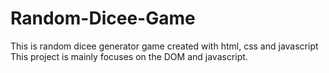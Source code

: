 # Random-Dicee-Game
This is random dicee generator game created with html, css and javascript
This project is mainly focuses on the DOM and javascript.
